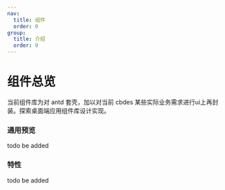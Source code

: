 ```yaml
---
nav:
  title: 组件
  order: 0
group:
  title: 介绍
  order: 0
---
```


# 组件总览
当前组件库为对 antd 套壳，加以对当前 cbdes 某些实际业务需求进行ui上再封装。探索桌面端应用组件库设计实现。

### 通用预览
todo be added

### 特性
todo be added
